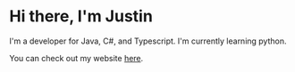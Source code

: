 # Hi there, I'm Justin

I'm a developer for Java, C#, and Typescript. I'm currently learning python. 

You can check out my website [here](https://jtsshieh.ga/).
